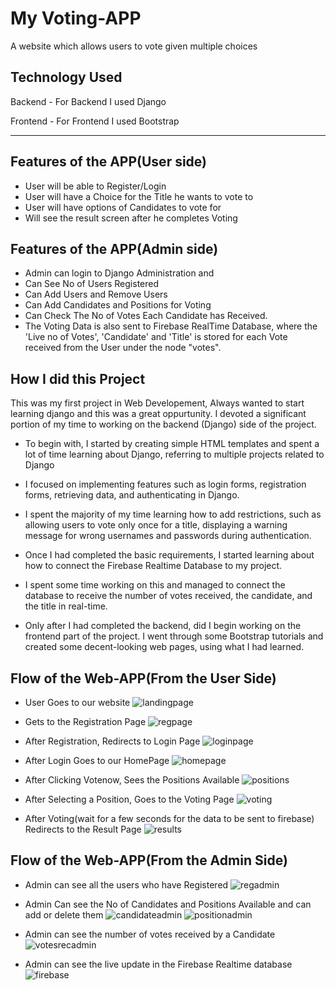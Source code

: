 
# My Voting-APP

A website which allows users to vote given multiple choices
## Technology Used
Backend - For Backend I used Django

Frontend - For Frontend I used Bootstrap

--------




## Features of the APP(User side)

- User will be able to Register/Login
- User will have a Choice for the Title he wants to vote to
- User will have options of Candidates to vote for
- Will see the result screen after he completes Voting

## Features of the APP(Admin side)

- Admin can login to Django Administration and 
- Can See No of Users Registered
- Can Add Users and Remove Users
- Can Add Candidates and Positions for Voting
- Can Check The No of Votes Each Candidate has Received.
-  The Voting Data is also sent to Firebase RealTime Database, where the 'Live no of Votes', 'Candidate' and 'Title' is stored for each Vote received from the User under the node "votes".





##  How I did this Project
This was my first project in Web Developement, 
Always wanted to start learning django and this was a great oppurtunity.
I devoted a significant portion of my time to working on the backend (Django) side of the project.
- To begin with, I started by creating simple HTML templates and spent a lot of time learning about Django, referring to multiple projects related to Django

- I focused on implementing features such as login forms, registration forms, retrieving data, and authenticating in Django.

- I spent the majority of my time learning how to add restrictions, such as allowing users to vote only once for a title, displaying a warning message for wrong usernames and passwords during authentication.

- Once I had completed the basic requirements, I started learning about how to connect the Firebase Realtime Database to my project.

- I spent some time working on this and managed to connect the database to receive the number of votes received, the candidate, and the title in real-time.

- Only after I had completed the backend, did I begin working on the frontend part of the project. I went through some Bootstrap tutorials and created some decent-looking web pages, using what I had learned.



## Flow of the Web-APP(From the User Side)

- User Goes to our website
![landingpage](voting/screenshots/landingpage.png)

- Gets to the Registration Page
![regpage](voting/screenshots/regpage.png)

- After Registration, Redirects to Login Page
![loginpage](voting/screenshots/loginpage.png)

- After Login Goes to our HomePage
![homepage](voting/screenshots/homepage.png)

- After Clicking Votenow, Sees the Positions Available
![positions](voting/screenshots/positionpage.png)

- After Selecting a Position, Goes to the Voting Page
![voting](voting/screenshots/votingpage.png)

- After Voting(wait for a few seconds for the data to be sent to firebase) Redirects to the Result Page
![results](voting/screenshots/resultspage.png)



## Flow of the Web-APP(From the Admin Side)

- Admin can see all the users who have Registered
![regadmin](voting/screenshots/adminpage.png)

- Admin Can see the No of Candidates and Positions Available and can add or delete them
![candidateadmin](voting/screenshots/candidates.png)
![positionadmin](voting/screenshots/Positions.png)

- Admin can see the number of votes received by a Candidate
![votesrecadmin](voting/screenshots/checkvotes.png)

- Admin can see the live update in the Firebase Realtime database
![firebase](voting/screenshots/firebase.png)

